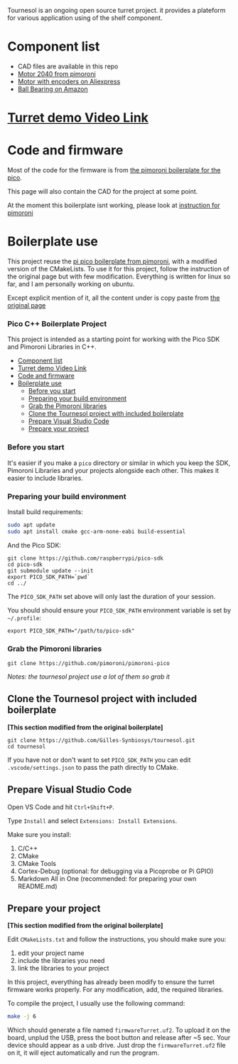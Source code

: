 Tournesol is an ongoing open source turret project. it provides a plateform for various application using of the shelf component.

# Component list

- CAD files are available in this repo
- [Motor 2040 from pimoroni](https://shop.pimoroni.com/products/motor-2040?variant=39884997853267)
- [Motor with encoders on Aliexpress](https://www.aliexpress.com/item/1005002439195511.html?spm=a2g0o.order_detail.order_detail_item.3.3d0af19cxV2Kyp)
- [Ball Bearing on Amazon](https://www.amazon.co.uk/gp/product/B07FXWTST2/ref=ppx_yo_dt_b_search_asin_title?ie=UTF8&psc=1) 


# [Turret demo Video Link](https://youtube.com/shorts/8F_CqU9SZ6w)

# Code and firmware

Most of the code for the firmware is from [the pimoroni boilerplate for the pico](https://github.com/pimoroni/pico-boilerplate).

This page will also contain the CAD for the project at some point.

At the moment this boilerplate isnt working, please look at [instruction for pimoroni](boilerplate_instructions.md)

# Boilerplate use

This project reuse the [pi pico boilerplate from pimoroni](https://github.com/pimoroni/pico-boilerplate), with a modified version of the CMakeLists. To use it for this project, follow the instruction of the original page but with few modification. Everything is written for linux so far, and I am personally working on ubuntu.

Except explicit mention of it, all the content under is copy paste from [the original page](https://github.com/pimoroni/pico-boilerplate)

### Pico C++ Boilerplate Project<!-- omit in toc -->

This project is intended as a starting point for working with the Pico SDK and Pimoroni Libraries in C++.

- [Component list](#component-list)
- [Turret demo Video Link](#turret-demo-video-link)
- [Code and firmware](#code-and-firmware)
- [Boilerplate use](#boilerplate-use)
    - [Before you start](#before-you-start)
    - [Preparing your build environment](#preparing-your-build-environment)
    - [Grab the Pimoroni libraries](#grab-the-pimoroni-libraries)
  - [Clone the Tournesol project with included boilerplate](#clone-the-tournesol-project-with-included-boilerplate)
  - [Prepare Visual Studio Code](#prepare-visual-studio-code)
  - [Prepare your project](#prepare-your-project)

### Before you start

It's easier if you make a `pico` directory or similar in which you keep the SDK, Pimoroni Libraries and your projects alongside each other. This makes it easier to include libraries.

### Preparing your build environment

Install build requirements:

```bash
sudo apt update
sudo apt install cmake gcc-arm-none-eabi build-essential
```

And the Pico SDK:

```
git clone https://github.com/raspberrypi/pico-sdk
cd pico-sdk
git submodule update --init
export PICO_SDK_PATH=`pwd`
cd ../
```

The `PICO_SDK_PATH` set above will only last the duration of your session.

You should should ensure your `PICO_SDK_PATH` environment variable is set by `~/.profile`:

```
export PICO_SDK_PATH="/path/to/pico-sdk"
```

### Grab the Pimoroni libraries

```
git clone https://github.com/pimoroni/pimoroni-pico
```
*Notes: the tournesol project use a lot of them so grab it*

## Clone the Tournesol project with included boilerplate 
**[This section modified from the original boilerplate]** 
```
git clone https://github.com/Gilles-Synbiosys/tournesol.git
cd tournesol
```

If you have not or don't want to set `PICO_SDK_PATH` you can edit `.vscode/settings.json` to pass the path directly to CMake.

## Prepare Visual Studio Code

Open VS Code and hit `Ctrl+Shift+P`.

Type `Install` and select `Extensions: Install Extensions`.

Make sure you install:

1. C/C++
2. CMake
3. CMake Tools
4. Cortex-Debug (optional: for debugging via a Picoprobe or Pi GPIO)
5. Markdown All in One (recommended: for preparing your own README.md)

## Prepare your project

**[This section modified from the original boilerplate]** 

Edit `CMakeLists.txt` and follow the instructions, you should make sure you:

1. edit your project name
2. include the libraries you need
2. link the libraries to your project

In this project, everything has already been modify to ensure the turret firmware works properly. For any modification, add, the required libraries.

To compile the project, I usually use the following command: 

``` bash
make -j 6
```
Which should generate a file named `firmwareTurret.uf2`. To upload it on the board, unplud the USB, press the boot button and release after ~5 sec. Your device should appear as a usb drive. Just drop the `firmwareTurret.uf2` file on it, it will eject automatically and run the program.
